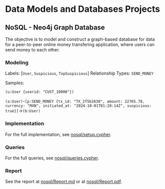 # Data Models and Databases Projects

## NoSQL - Neo4j Graph Database

The objective is to model and construct a graph-based database for data for a peer-to-peer online money transfering application, where users can send money to each other.

### Modeling

Labels: [`User`, `Suspicious`, `TopSuspicious`]
Relationship Types: `SEND_MONEY`

Samples:

`(u:User {userid: "CUST_10000"})`

`(a:User)`-`[p:SEND_MONEY {tx_id: "TX_2f5b2630", amount: 22765.78, currency: "MXN", initiated_at: "2024-10-01T01:20:14Z", suspicious: true}]`->`(b:User)`

### Implementation

For the full implementation, see [nosql/setup.cypher](./nosql/setup.cypher).

### Queries

For the full queries, see [nosql/queries.cypher](./nosql/queries.cypher).

### Report

See the report at [nosql/Report.md](./nosql/Report.md) or at [nosql/Report.pdf](./nosql/Report.pdf).
